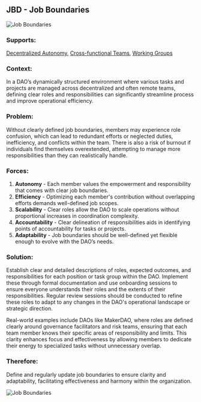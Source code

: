 ## JBD - Job Boundaries

![Job Boundaries](./output/illustrations/job_boundaries.png)

### Supports:
[Decentralized Autonomy](./decentralized_autonomy.html), [Cross-functional Teams](./cross_functional_teams.html), [Working Groups](./working_groups.html)

### Context:
In a DAO’s dynamically structured environment where various tasks and projects are managed across decentralized and often remote teams, defining clear roles and responsibilities can significantly streamline process and improve operational efficiency.

### Problem:
Without clearly defined job boundaries, members may experience role confusion, which can lead to redundant efforts or neglected duties, inefficiency, and conflicts within the team. There is also a risk of burnout if individuals find themselves overextended, attempting to manage more responsibilities than they can realistically handle.

### Forces:
1. **Autonomy** - Each member values the empowerment and responsibility that comes with clear job boundaries.
2. **Efficiency** - Optimizing each member's contribution without overlapping efforts demands well-defined job scopes.
3. **Scalability** - Clear roles allow the DAO to scale operations without proportional increases in coordination complexity.
4. **Accountability** - Clear delineation of responsibilities aids in identifying points of accountability for tasks or projects.
5. **Adaptability** - Job boundaries should be well-defined yet flexible enough to evolve with the DAO’s needs.

### Solution:
Establish clear and detailed descriptions of roles, expected outcomes, and responsibilities for each position or task group within the DAO. Implement these through formal documentation and use onboarding sessions to ensure everyone understands their roles and the extents of their responsibilities. Regular review sessions should be conducted to refine these roles to adapt to any changes in the DAO's operational landscape or strategic direction.

Real-world examples include DAOs like MakerDAO, where roles are defined clearly around governance facilitators and risk teams, ensuring that each team member knows their specific areas of responsibility and limits. This clarity enhances focus and effectiveness by allowing members to dedicate their energy to specialized tasks without unnecessary overlap.

### Therefore:
Define and regularly update job boundaries to ensure clarity and adaptability, facilitating effectiveness and harmony within the organization.


![Job Boundaries](./output/job_boundaries_specific_graph.png)